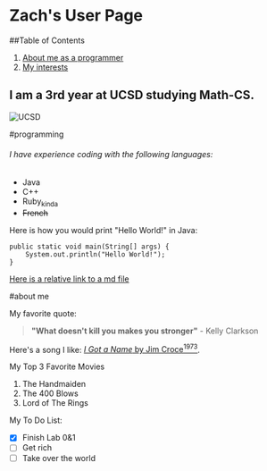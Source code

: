 # Zach's User Page

##Table of Contents
1. [About me as a programmer](#programming)
2. [My interests](#about-me)

## I am a 3rd year at UCSD studying Math-CS.
![UCSD](https://upload.wikimedia.org/wikipedia/en/thumb/4/44/University_of_California%2C_San_Diego_seal.svg/1200px-University_of_California%2C_San_Diego_seal.svg.png)

#programming
###### I have experience coding with the following languages:
- Java
- C++
- Ruby<sub>kinda</sub>
- ~~French~~


Here is how you would print "Hello World!" in Java:
```
public static void main(String[] args) {
    System.out.println("Hello World!"); 
}
```

[Here is a relative link to a md file](secondfile.md)

#about me

My favorite quote:
>  **"What doesn't kill you makes you stronger"** - Kelly Clarkson

Here's a song I like: [_I Got a Name_ by Jim Croce<sup>1973</sup>](https://www.youtube.com/watch?v=O_BEFyNNIvM).


My Top 3 Favorite Movies 
1. The Handmaiden
2. The 400 Blows
3. Lord of The Rings

My To Do List:
- [x] Finish Lab 0&1
- [ ] Get rich
- [ ] Take over the world
